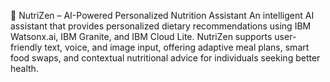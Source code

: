 🥗 NutriZen – AI-Powered Personalized Nutrition Assistant
An intelligent AI assistant that provides personalized dietary recommendations using IBM Watsonx.ai, IBM Granite, and IBM Cloud Lite. NutriZen supports user-friendly text, voice, and image input, offering adaptive meal plans, smart food swaps, and contextual nutritional advice for individuals seeking better health.

